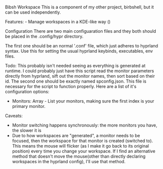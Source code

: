 Bibsh Workspace
This is a component of my other project, birbshell, but it can be used independently.

Features:
	- Manage workspaces in a KDE-like way ()


Configuration
There are two main configuaration files and they both should be placed in the .config/hypr directory.

The first one should be an normal '.conf' file, which just adheres to hyprland syntax. Use this for setting the usual hyprland keybinds, executables, env files.

Todo: This probably isn't needed seeing as everything is generated at runtime. I could probably just have this script read the monitor parameters directly from hyprland, sift out the monitor names, then sort based on their id.
The second one should be exactly named spconfig.json. This file is necessary for the script to function properly.
Here are a list of it's configuration options:
 - Monitors: Array - List your monitors, making sure the first index is your primary monitor.

Caveats:
- Monitor switching happens synchronously: the more monitors you have, the slower it is
- Due to how workspaces are "generated", a monitor needs to be focused, then the workspace for that monitor is created (switched to). This means the mouse will flicker (as I make it go back to its original position) every time you change your workspace. If I find an alternative method that doesn't move the mouse(other than directly declaring workspaces in the hyprland config), I'll use that method.
